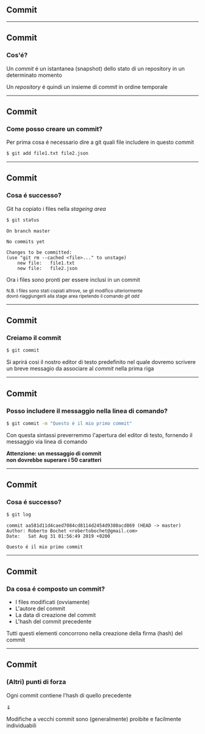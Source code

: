 
## Commit

----

## Commit

### Cos'é?

Un *commit* é un istantanea (snapshot) dello stato di un repository in un determinato momento

Un *repository* é quindi un insieme di *commit* in ordine temporale

----

## Commit

### Come posso creare un commit?

Per prima cosa é necessario dire a git quali file includere in questo commit

```bash
$ git add file1.txt file2.json
```

----

## Commit

### Cosa é successo?

Git ha copiato i files nella *stageing area*

```bash
$ git status
```
```shell
On branch master

No commits yet

Changes to be committed:
(use "git rm --cached <file>..." to unstage)
	new file:   file1.txt
	new file:   file2.json
```

Ora i files sono pronti per essere inclusi in un commit

<small>N.B. I files sono stati copiati altrove, se gli modifico ulteriormente<br/> dovró riaggiungerli alla stage area ripetendo il comando *git add*</small>

----

## Commit

### Creiamo il commit

```bash
$ git commit
```

Si aprirá cosi il nostro editor di testo predefinito nel quale dovremo scrivere un breve messagio da associare al *commit* nella prima riga

----

## Commit

### Posso includere il messaggio nella linea di comando?

```bash
$ git commit -m "Questo é il mio primo commit"
```

Con questa sintassi preverremmo l'apertura del editor di testo, fornendo il messaggio via linea di comando

**Attenzione: un messaggio di commit<br/>non dovrebbe superare i 50 caratteri**

----

## Commit

### Cosa é successo?

```bash
$ git log
```
```shell
commit aa581d11d4caed7084cd8114d2454d9380acd869 (HEAD -> master)
Author: Roberto Bochet <robertobochet@gmail.com>
Date:   Sat Aug 31 01:56:49 2019 +0200

Questo é il mio primo commit
```

----

## Commit

### Da cosa é composto un commit?

- I files modificati (ovviamente) <!-- .element: class="fragment" -->
- L'autore del commit <!-- .element: class="fragment" -->
- La data di creazione del commit <!-- .element: class="fragment" -->
- L'hash del commit precedente <!-- .element: class="fragment" -->

Tutti questi elementi concorrono nella creazione della firma (hash) del commit <!-- .element: class="fragment" -->

----

## Commit

### (Altri) punti di forza

Ogni commit contiene l'hash di quello precedente

⇓ <!-- .element: class="fragment" data-fragment-index="2"-->

Modifiche a vecchi commit sono (generalmente) proibite e facilmente individuabili <!-- .element: class="fragment" data-fragment-index="2"-->

